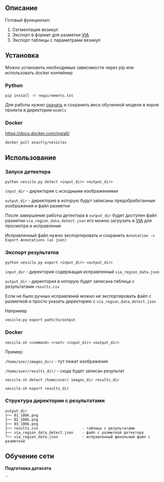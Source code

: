 ## Описание
Готовый функционал:

1. Сегментация везикул
2. Экспорт в формат для разметки [VIA](http://www.robots.ox.ac.uk/~vgg/software/via/)
3. Экспорт таблицы c параметрами везикул

## Установка

Можно установить необходимые зависимости через pip или использовать docker контейнер
### Python
```
pip install -r requirements.txt
```
Для работы нужно [скачать](https://bitbucket.org/vergilius/vesicles/downloads/)
и сохранить веса обученной модели в корне проекта в директории `models`

### Docker

https://docs.docker.com/install/

`docker pull exactly/vesicles`

## Использование
### Запуск детектора

`python vesicle.py detect <input_dir> <output_dir>`

`input_dir` - директория с исходными изображениями

`output_dir` - директория в которую будут записаны предобработанные изображения и файл разметки

После завершения работы детектора в `output_dir` будет доступен файл разметки `via_region_data_detect.json`
его можно загрузить в [VIA](http://www.robots.ox.ac.uk/~vgg/software/via/) для просмотра и исправления

Исправленный файл нужно экспортировать и сохранить `Annotation -> Export Annotations (as json)`


### Экспорт результатов

`python vesicle.py export <input_dir> <output_dir>`

`input_dir` - директория содержащая исправленный `via_region_data.json`

`output_dir` - директория в которую будет записана таблица с результатами `results.csv`

Если не было ручных исправлений можно не экспортировать файл с разметкой и просто указать директорию с `via_region_data_detect.json` 

Например

`vesicle.py export path/to/output`

### Docker

`vesicle.sh <command> <root> <input_dir> <output_dir>`

Пример:

`/home/user/images_dir/` - тут лежат изображения

`/home/user/results_dir/` - сюда будет записан результат

`vesicle.sh detect /home/user/ images_dir results_dir`

`vesicle.sh export results_dir`


### Структура директории с результатами

```
output_dir
├── 01_100k.png
├── 02_100k.png
├── 03_100k.png
├── results.csv                    - таблица с результатами
├── via_region_data_detect.json    - файл с разметкой детектора
└── via_region_data.json           - исправленный финальный файл с разметкой
```

## Обучение сети

**Подготовка датасета**

``
